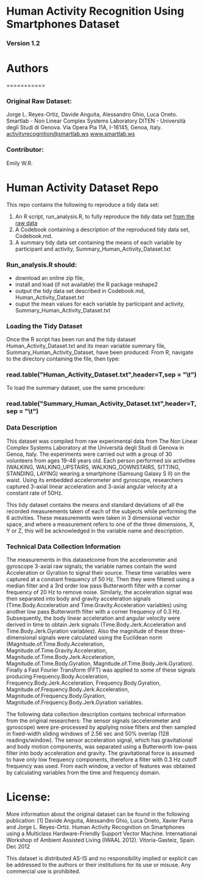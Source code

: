 Human Activity Recognition Using Smartphones Dataset
===========
### Version 1.2

# Authors
===========
### Original Raw Dataset:
Jorge L. Reyes-Ortiz, Davide Anguita, Alessandro Ghio, Luca Oneto.
Smartlab - Non Linear Complex Systems Laboratory
DITEN - Università degli Studi di Genova.
Via Opera Pia 11A, I-16145, Genoa, Italy.
activityrecognition@smartlab.ws
www.smartlab.ws

### Contributor: 
Emily W.R.



Human Activity Dataset Repo
===========
This repo contains the following to reproduce a tidy data set:
 1. An R script, run_analysis.R, to fully reproduce the tidy data set [from the raw data](https://d396qusza40orc.cloudfront.net/getdata%2Fprojectfiles%2FUCI%20HAR%20Dataset.zip)
 2. A Codebook containing a description of the reproduced tidy data set, Codebook.md.
 3. A summary tidy data set containing the means of each variable by participant and activity, Summary_Human_Activity_Dataset.txt

### Run_analysis.R should:
 * download an online zip file, 
 * install and load (if not available) the R package reshape2
 * output the tidy data set described in Codebook.md, Human_Activity_Dataset.txt
 * ouput the mean values for each variable by participant and activity, Summary_Human_Activity_Dataset.txt

### Loading the Tidy Dataset

Once the R script has been run and the tidy dataset Human_Activity_Dataset.txt
and its mean variable summary file, Summary_Human_Activity_Dataset, have been produced:
From R, navigate to the directory containing the file, then type:
### read.table("Human_Activity_Dataset.txt",header=T,sep = "\t")

To load the summary dataset, use the same procedure:
### read.table("Summary_Human_Activity_Dataset.txt",header=T,sep = "\t") 

### Data Description 

This dataset was compiled from raw experimental data from 
  The Non Linear Complex Systems Laboratory at the Università degli 
  Studi di Genova in Genoa, Italy. The experiments were carried out 
  with a group of 30 volunteers from ages 19-48 years old. Each person 
  performed six activities (WALKING, WALKING_UPSTAIRS, 
  WALKING_DOWNSTAIRS, SITTING, STANDING, LAYING) wearing a smartphone 
  (Samsung Galaxy S II) on the waist. Using its embedded accelerometer 
  and gyroscope, researchers captured 3-axial linear acceleration and 
  3-axial angular velocity at a constant rate of 50Hz. 

This tidy dataset contains the means and standard deviations of 
  all the recorded measurements taken of each of the subjects while 
  performing the 6 activities. These measurements were taken in 3 
  dimensional vector space, and where a measurement refers to one of the 
  three dimensions, X, Y or Z, this will be acknowledged in the variable
  name and description.  

### Technical Data Collection Information 

The measurements in this datasetcome from the accelerometer and 
  gyroscope 3-axial raw signals; the variable names contain the word 
  Acceleration or Gyration to signal their source. These time variables 
  were captured at a constant frequency of 50 Hz. Then they were 
  filtered using a median filter and a 3rd order low pass Butterworth 
  filter with a corner frequency of 20 Hz to remove noise. Similarly, 
  the acceleration signal was then separated into body and gravity 
  acceleration signals (Time.Body.Acceleration and 
  Time.Gravity.Acceleration variables) using another low pass 
  Butterworth filter with a corner frequency of 0.3 Hz.  Subsequently, 
  the body linear acceleration and angular velocity were derived in 
  time to obtain Jerk signals (Time.Body.Jerk.Acceleration and 
  Time.Body.Jerk.Gyration variables). Also the magnitude of these 
  three-dimensional signals were calculated using the Euclidean norm 
  (Magnitude.of.Time.Body.Acceleration, 
  Magnitude.of.Time.Gravity.Acceleration,
  Magnitude.of.Time.Body.Jerk.Acceleration,
  Magnitude.of.Time.Body.Gyration,
  Magnitude.of.Time.Body.Jerk.Gyration).  Finally a Fast Fourier 
  Transform (FFT) was applied to some of these signals producing 
  Frequency.Body.Acceleration, Frequency.Body.Jerk.Acceleration,
  Frequency.Body.Gyration, 
  Magnitude.of.Frequency.Body.Jerk.Acceleration, 
  Magnitude.of.Frequency.Body.Gyration,
  Magnitude.of.Frequency.Body.Jerk.Gyration variables. 

The following data collection description contains technical 
  information from the original researchers: 
 The sensor signals 
  (accelerometer and gyroscope) were pre-processed by applying noise 
  filters and then sampled in fixed-width sliding windows of 2.56 sec 
  and 50% overlap (128 readings/window). The sensor acceleration signal, 
  which has gravitational and body motion components, was separated 
  using a Butterworth low-pass filter into body acceleration and 
  gravity. The gravitational force is assumed to have only low 
  frequency components, therefore a filter with 0.3 Hz cutoff 
  frequency was used. From each window, a vector of features was 
  obtained by calculating variables from the time and frequency 
  domain. 

License: 
=========== 
More information about the original dataset can be found in the 
  following publication: 
[1] Davide Anguita, Alessandro Ghio, Luca Oneto, Xavier Parra and
  Jorge L. Reyes-Ortiz. Human Activity Recognition on Smartphones using
  a Multiclass Hardware-Friendly Support Vector Machine. International 
  Workshop of Ambient Assisted Living (IWAAL 2012). Vitoria-Gasteiz, 
  Spain. Dec 2012 

This dataset is distributed AS-IS and no responsibility implied or 
  explicit can be addressed to the authors or their institutions for 
  its use or misuse. Any commercial use is prohibited. 
